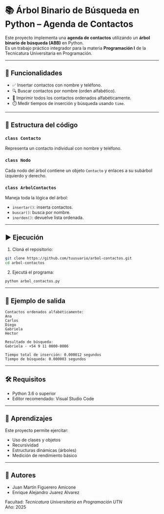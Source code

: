 # 📚 Árbol Binario de Búsqueda en Python – Agenda de Contactos

Este proyecto implementa una **agenda de contactos** utilizando un **árbol binario de búsqueda (ABB)** en Python.  
Es un trabajo práctico integrador para la materia **Programación I** de la Tecnicatura Universitaria en Programación.

---

## 📌 Funcionalidades

- ✅ Insertar contactos con nombre y teléfono.
- 🔍 Buscar contactos por nombre (orden alfabético).
- 📄 Imprimir todos los contactos ordenados alfabéticamente.
- ⏱️ Medir tiempos de inserción y búsqueda usando `time`.

---

## 🧱 Estructura del código

### `class Contacto`
Representa un contacto individual con nombre y teléfono.

### `class Nodo`
Cada nodo del árbol contiene un objeto `Contacto` y enlaces a su subárbol izquierdo y derecho.

### `class ArbolContactos`
Maneja toda la lógica del árbol:
- `insertar()`: inserta contactos.
- `buscar()`: busca por nombre.
- `inorden()`: devuelve lista ordenada.

---

## ▶️ Ejecución

1. Cloná el repositorio:
```bash
git clone https://github.com/tuusuario/arbol-contactos.git
cd arbol-contactos
```

2. Ejecutá el programa:
```bash
python arbol_contactos.py
```

---

## 🧪 Ejemplo de salida

```
Contactos ordenados alfabéticamente:
Ana
Carlos
Diego
Gabriela
Hector

Resultado de búsqueda:
Gabriela - +54 9 11 0000-0006

Tiempo total de inserción: 0.000012 segundos
Tiempo de búsqueda: 0.000003 segundos
```

---

## 🛠️ Requisitos

- Python 3.6 o superior
- Editor recomendado: Visual Studio Code

---

## 📖 Aprendizajes

Este proyecto permite ejercitar:
- Uso de clases y objetos
- Recursividad
- Estructuras dinámicas (árboles)
- Medición de rendimiento básico

---

## 👥 Autores

- Juan Martín Figuerero Amicone  
- Enrique Alejandro Juarez Alvarez  

Facultad: *Tecnicatura Universitaria en Programación UTN*  
Año: 2025
